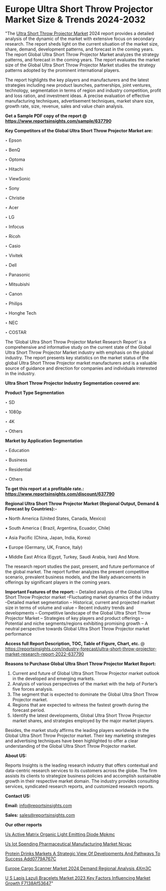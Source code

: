 # Europe Ultra Short Throw Projector Market Size & Trends 2024-2032

"The <a href=https://www.reportsinsights.com/sample/637790>Ultra Short Throw Projector Market</a> 2024 report provides a detailed analysis of the dynamic of the market with extensive focus on secondary research. The report sheds light on the current situation of the market size, share, demand, development patterns, and forecast in the coming years. The report Global Ultra Short Throw Projector Market analyzes the strategy patterns, and forecast in the coming years. The report evaluates the market size of the Global Ultra Short Throw Projector Market studies the strategy patterns adopted by the prominent international players.

The report highlights the key players and manufacturers and the latest strategies including new product launches, partnerships, joint ventures, technology, segmentation in terms of region and industry competition, profit and loss ration, and investment ideas. A precise evaluation of effective manufacturing techniques, advertisement techniques, market share size, growth rate, size, revenue, sales and value chain analysis.

<strong>Get a Sample PDF copy of the report @ <a href=https://www.reportsinsights.com/sample/637790 style=color:#0000ff;>https://www.reportsinsights.com/sample/637790</a></strong>

<strong>Key Competitors of the Global Ultra Short Throw Projector Market are:</strong>

‣ Epson

‣ BenQ

‣ Optoma

‣ Hitachi

‣ ViewSonic

‣ Sony

‣ Christie

‣ Acer

‣ LG

‣ Infocus

‣ Ricoh

‣ Casio

‣ Vivitek

‣ Dell

‣ Panasonic

‣ Mitsubishi

‣ Canon

‣ Philips

‣ Honghe Tech

‣ NEC

‣ COSTAR

The ‘Global Ultra Short Throw Projector Market Research Report’ is a comprehensive and informative study on the current state of the Global Ultra Short Throw Projector Market industry with emphasis on the global industry. The report presents key statistics on the market status of the global Ultra Short Throw Projector market manufacturers and is a valuable source of guidance and direction for companies and individuals interested in the industry.

<strong>Ultra Short Throw Projector Industry Segmentation covered are:</strong>

<strong>Product Type Segmentation</strong>

‣    SD

‣ 1080p

‣ 4K

‣ Others

<strong>Market by Application Segmentation</strong>

‣   Education

‣ Business

‣ Residential

‣ Others

<strong>To get this report at a profitable rate.: <a href=https://www.reportsinsights.com/discount/637790 style=color:#0000ff;>https://www.reportsinsights.com/discount/637790</a></strong>

<strong>Regional Ultra Short Throw Projector Market (Regional Output, Demand &amp; Forecast by Countries):-</strong>

• North America (United States, Canada, Mexico)

• South America ( Brazil, Argentina, Ecuador, Chile)

• Asia Pacific (China, Japan, India, Korea)

• Europe (Germany, UK, France, Italy)

• Middle East Africa (Egypt, Turkey, Saudi Arabia, Iran) And More.

The research report studies the past, present, and future performance of the global market. The report further analyzes the present competitive scenario, prevalent business models, and the likely advancements in offerings by significant players in the coming years.

<strong>Important Features of the report:</strong>
– Detailed analysis of the Global Ultra Short Throw Projector market
–Fluctuating market dynamics of the industry
–Detailed market segmentation
– Historical, current and projected market size in terms of volume and value
– Recent industry trends and developments
– Competitive landscape of the Global Ultra Short Throw Projector Market
– Strategies of key players and product offerings
– Potential and niche segments/regions exhibiting promising growth
– A neutral perspective towards Global Ultra Short Throw Projector market performance

<strong>Access full Report Description, TOC, Table of Figure, Chart, etc. </strong>@   <a href=https://reportsinsights.com/industry-forecast/ultra-short-throw-projector-market-research-report-2022-637790 style=color:#0000ff;>https://reportsinsights.com/industry-forecast/ultra-short-throw-projector-market-research-report-2022-637790</a>

<strong>Reasons to Purchase Global Ultra Short Throw Projector Market Report:</strong>
1. Current and future of Global Ultra Short Throw Projector market outlook in the developed and emerging markets.
2. Analysis of various perspectives of the market with the help of Porter’s five forces analysis.
3. The segment that is expected to dominate the Global Ultra Short Throw Projector market.
4. Regions that are expected to witness the fastest growth during the forecast period.
5. Identify the latest developments, Global Ultra Short Throw Projector market shares, and strategies employed by the major market players.

Besides, the market study affirms the leading players worldwide in the Global Ultra Short Throw Projector market. Their key marketing strategies and advertising techniques have been highlighted to offer a clear understanding of the Global Ultra Short Throw Projector market.

<strong><strong>About US</strong>:</strong>

Reports Insights is the leading research industry that offers contextual and data-centric research services to its customers across the globe. The firm assists its clients to strategize business policies and accomplish sustainable growth in their respective market domain. The industry provides consulting services, syndicated research reports, and customized research reports.

<strong>Contact US:</strong>

<p class=><b>Email:</b> <a href=mailto:info@reportsinsights.com>info@reportsinsights.com</a></p>
<p class=><b>Sales:</b> <a href=mailto:sales@reportsinsights.com>sales@reportsinsights.com</a></p>

<strong>Our other reports</strong>

<a href=https://www.linkedin.com/pulse/us-active-matrix-organic-light-emitting-diode-mpkmc/>Us Active Matrix Organic Light Emitting Diode Mpkmc</a>

<a href=https://www.linkedin.com/pulse/us-iot-spending-pharmaceutical-manufacturing-market-ncvac/>Us Iot Spending Pharmaceutical Manufacturing Market Ncvac</a>

<a href=https://medium.com/@dorleashwini636/protein-drinks-markets-a-strategic-view-of-developments-and-pathways-to-success-add0779a767c>Protein Drinks Markets A Strategic View Of Developments And Pathways To Success Add0779A767C</a>

<a href=https://www.linkedin.com/pulse/europe-cargo-scanner-market-2024-demand-regional-analysis-4xm3c/>Europe Cargo Scanner Market 2024 Demand Regional Analysis 4Xm3C</a>

<a href=https://medium.com/@reportinsights.ja/u-s-lapis-lazuli-bracelets-market-2023-key-factors-influencing-market-growth-f7138af53647>U S Lapis Lazuli Bracelets Market 2023 Key Factors Influencing Market Growth F7138Af53647</a>"
